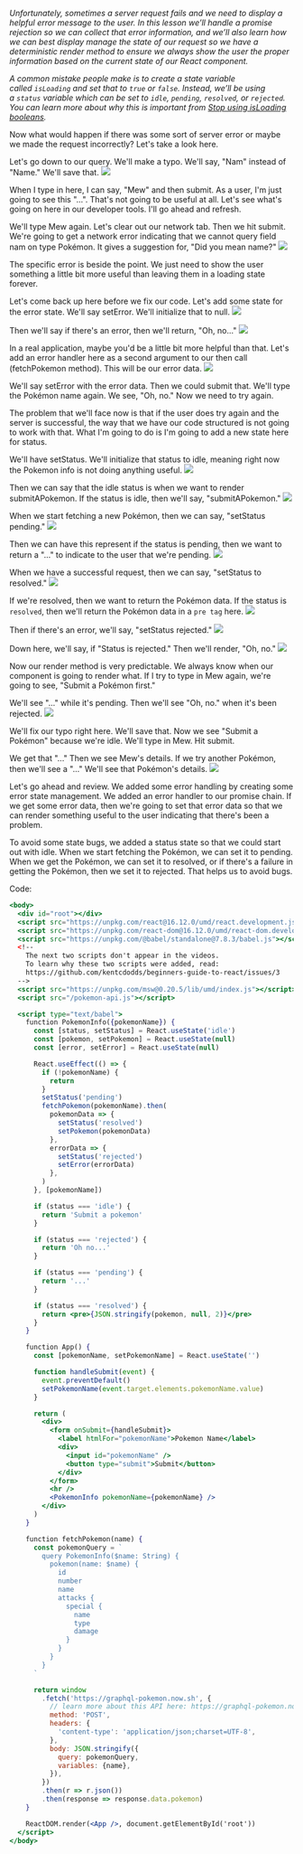 *Unfortunately, sometimes a server request fails and we need to display a helpful error message to the user. In this lesson we’ll handle a promise rejection so we can collect that error information, and we’ll also learn how we can best display manage the state of our request so we have a deterministic render method to ensure we always show the user the proper information based on the current state of our React component.*

*A common mistake people make is to create a state variable called `isLoading` and set that to `true` or `false`. Instead, we’ll be using a `status` variable which can be set to `idle`, `pending`, `resolved`, or `rejected`. You can learn more about why this is important from [Stop using isLoading booleans](https://kentcdodds.com/blog/stop-using-isloading-booleans).*

Now what would happen if there was some sort of server error or maybe we made the request incorrectly? Let's take a look here.

Let's go down to our query. We'll make a typo. We'll say, \"Nam\" instead of \"Name.\" We'll save that.
![](./assets/Pasted%20image%2020221222074908.png)

When I type in here, I can say, \"Mew\" and then submit. As a user, I'm just going to see this \"...\". That's not going to be useful at all. Let's see what's going on here in our developer tools. I'll go ahead and refresh.

We'll type Mew again. Let's clear out our network tab. Then we hit submit. We're going to get a network error indicating that we cannot query field nam on type Pokémon. It gives a suggestion for, \"Did you mean name?\"
![](./assets/Pasted%20image%2020221222075220.png)

The specific error is beside the point. We just need to show the user something a little bit more useful than leaving them in a loading state forever.

Let's come back up here before we fix our code. Let's add some state for the error state. We'll say setError. We'll initialize that to null. 
![](./assets/Pasted%20image%2020221222080936.png)

Then we'll say if there's an error, then we'll return, \"Oh, no...\"
![](./assets/Pasted%20image%2020221222081013.png)

In a real application, maybe you'd be a little bit more helpful than that. Let's add an error handler here as a second argument to our then call (fetchPokemon method). This will be our error data.
![](./assets/Pasted%20image%2020221222081120.png)

We'll say setError with the error data. Then we could submit that. We'll type the Pokémon name again. We see, \"Oh, no.\" Now we need to try again.

The problem that we'll face now is that if the user does try again and the server is successful, the way that we have our code structured is not going to work with that. What I'm going to do is I'm going to add a new state here for status.

We'll have setStatus. We'll initialize that status to idle, meaning right now the Pokemon info is not doing anything useful.
![](./assets/Pasted%20image%2020221222081247.png)

Then we can say that the idle status is when we want to render submitAPokemon. If the status is idle, then we'll say, \"submitAPokemon.\" 
![](./assets/Pasted%20image%2020221222081408.png)

When we start fetching a new Pokémon, then we can say, \"setStatus pending.\"
![](./assets/Pasted%20image%2020221222081440.png)

Then we can have this represent if the status is pending, then we want to return a \"...\" to indicate to the user that we're pending. 
![](./assets/Pasted%20image%2020221222081511.png)

When we have a successful request, then we can say, \"setStatus to resolved.\"
![](./assets/Pasted%20image%2020221222081538.png)

If we're resolved, then we want to return the Pokémon data. If the status is `resolved`, then we'll return the Pokémon data in a `pre tag` here.
![](./assets/Pasted%20image%2020221222081616.png)

Then if there's an error, we'll say, \"setStatus rejected.\" 
![](./assets/Pasted%20image%2020221222081656.png)

Down here, we'll say, if \"Status is rejected.\" Then we'll render, \"Oh, no.\"
![](./assets/Pasted%20image%2020221222081738.png)

Now our render method is very predictable. We always know when our component is going to render what. If I try to type in Mew again, we're going to see, \"Submit a Pokémon first.\"

We'll see \"...\" while it's pending. Then we'll see \"Oh, no.\" when it's been rejected.
![](./assets/Pasted%20image%2020221222081926.png)

We'll fix our typo right here. We'll save that. Now we see \"Submit a Pokémon\" because we're idle. We'll type in Mew. Hit submit.

We get that \"...\" Then we see Mew's details. If we try another Pokémon, then we'll see a \"...\" We'll see that Pokémon's details.
![](./assets/Pasted%20image%2020221222082038.png)

Let's go ahead and review. We added some error handling by creating some error state management. We added an error handler to our promise chain. If we get some error data, then we're going to set that error data so that we can render something useful to the user indicating that there's been a problem.

To avoid some state bugs, we added a status state so that we could start out with idle. When we start fetching the Pokémon, we can set it to pending. When we get the Pokémon, we can set it to resolved, or if there's a failure in getting the Pokémon, then we set it to rejected. That helps us to avoid bugs.

Code:
```jsx
<body>
  <div id="root"></div>
  <script src="https://unpkg.com/react@16.12.0/umd/react.development.js"></script>
  <script src="https://unpkg.com/react-dom@16.12.0/umd/react-dom.development.js"></script>
  <script src="https://unpkg.com/@babel/standalone@7.8.3/babel.js"></script>
  <!--
    The next two scripts don't appear in the videos.
    To learn why these two scripts were added, read:
    https://github.com/kentcdodds/beginners-guide-to-react/issues/3
  -->
  <script src="https://unpkg.com/msw@0.20.5/lib/umd/index.js"></script>
  <script src="/pokemon-api.js"></script>

  <script type="text/babel">
    function PokemonInfo({pokemonName}) {
      const [status, setStatus] = React.useState('idle')
      const [pokemon, setPokemon] = React.useState(null)
      const [error, setError] = React.useState(null)

      React.useEffect(() => {
        if (!pokemonName) {
          return
        }
        setStatus('pending')
        fetchPokemon(pokemonName).then(
          pokemonData => {
            setStatus('resolved')
            setPokemon(pokemonData)
          },
          errorData => {
            setStatus('rejected')
            setError(errorData)
          },
        )
      }, [pokemonName])

      if (status === 'idle') {
        return 'Submit a pokemon'
      }

      if (status === 'rejected') {
        return 'Oh no...'
      }

      if (status === 'pending') {
        return '...'
      }

      if (status === 'resolved') {
        return <pre>{JSON.stringify(pokemon, null, 2)}</pre>
      }
    }

    function App() {
      const [pokemonName, setPokemonName] = React.useState('')

      function handleSubmit(event) {
        event.preventDefault()
        setPokemonName(event.target.elements.pokemonName.value)
      }

      return (
        <div>
          <form onSubmit={handleSubmit}>
            <label htmlFor="pokemonName">Pokemon Name</label>
            <div>
              <input id="pokemonName" />
              <button type="submit">Submit</button>
            </div>
          </form>
          <hr />
          <PokemonInfo pokemonName={pokemonName} />
        </div>
      )
    }

    function fetchPokemon(name) {
      const pokemonQuery = `
        query PokemonInfo($name: String) {
          pokemon(name: $name) {
            id
            number
            name
            attacks {
              special {
                name
                type
                damage
              }
            }
          }
        }
      `

      return window
        .fetch('https://graphql-pokemon.now.sh', {
          // learn more about this API here: https://graphql-pokemon.now.sh/
          method: 'POST',
          headers: {
            'content-type': 'application/json;charset=UTF-8',
          },
          body: JSON.stringify({
            query: pokemonQuery,
            variables: {name},
          }),
        })
        .then(r => r.json())
        .then(response => response.data.pokemon)
    }

    ReactDOM.render(<App />, document.getElementById('root'))
  </script>
</body>
```